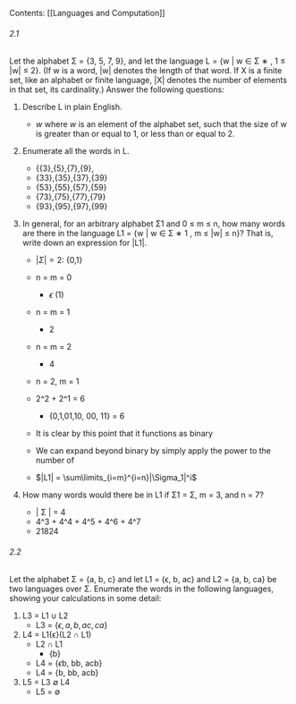 Contents:
[[Languages and Computation]]


###### 2.1
Let the alphabet Σ = {3, 5, 7, 9}, and let the language L = {w | w ∈ Σ ∗ , 1 ≤ |w| ≤ 2}. (If w is a word, |w| denotes the length of that word. If X is a finite set, like an alphabet or finite language, |X| denotes the number of elements in that set, its cardinality.) Answer the following questions:

1. Describe L in plain English. 
	- $w$ where $w$ is an element of the alphabet set, such that the size of w is greater than or equal to 1, or less than or equal to 2.
2. Enumerate all the words in L. 
	- {{3},{5},{7},{9},
	- {33},{35},{37},{39}
	- {53},{55},{57},{59}
	- {73},{75},{77},{79}
	- {93},{95},{97},{99}

3. In general, for an arbitrary alphabet Σ1 and 0 ≤ m ≤ n, how many words are there in the language L1 = {w | w ∈ Σ ∗ 1 , m ≤ |w| ≤ n}? That is, write down an expression for |L1|.
	- $|\Sigma| = 2:$ {0,1}
	- n = m = 0
		- $\epsilon$ (1)
	- n = m = 1
		- 2
	- n = m = 2
		- 4
	- n = 2, m = 1
	- 2^2 + 2^1 = 6
		- {0,1,01,10, 00, 11} = 6
	- It is clear by this point that it functions as binary
	- We can expand beyond binary by simply apply the power to the number of 

	- $|L1| = \sum\limits_{i=m}^{i=n}|\Sigma_1|^i$  
4. How many words would there be in L1 if Σ1 = Σ, m = 3, and n = 7?
	- | Σ | = 4
	- 4^3 + 4^4 + 4^5 + 4^6 + 4^7
	- 21824




###### 2.2
Let the alphabet 
Σ = {a, b, c} and let 
L1 = {ϵ, b, ac} and 
L2 = {a, b, ca} 
be two languages over Σ. 
Enumerate the words in the following languages, showing your calculations in some detail:

1. L3 = L1 ∪ L2 
	- L3 = {$\epsilon, a, b, ac, ca$} 
2. L4 = L1{ϵ}(L2 ∩ L1)
	- L2 ∩ L1
		- {b}
	- L4 = {$\epsilon$b, bb, acb}
	- L4 = {b, bb, acb}
3. L5 = L3 $\emptyset$ L4
	- L5 = $\emptyset$ 

